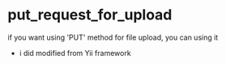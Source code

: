 # put_request_for_upload
if you want using 'PUT'  method for file upload, you can using it

- i did modified from Yii framework
